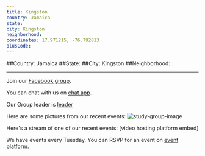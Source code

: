 ```yaml
---
title: Kingston
country: Jamaica
state: 
city: Kingston
neighborhood: 
coordinates: 17.971215, -76.792813
plusCode:
---
```


##Country: Jamaica
##State: 
##City: Kingston
##Neighborhood: 
*****
Join our [Facebook group](https://www.facebook.com/groups/free.code.camp.kingston.jamaica).

You can chat with us on [chat app]().

Our Group leader is [leader]()

Here are some pictures from our recent events:
![study-group-image]()

Here's a stream of one of our recent events:
[video hosting platform embed]

We have events every Tuesday. You can RSVP for an event on [event platform]().
